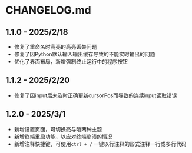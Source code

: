 # CHANGELOG.md

##  1.1.0 - 2025/2/18 

- 修复了重命名时高亮的高亮丢失问题
- 修复了因Python默认输入输出缓存导致的不能实时输出的问题
- 优化了界面布局，新增强制终止运行中的程序按钮



##  1.1.2 - 2025/2/20 

- 修复了因input后未及时正确更新cursorPos而导致的连续input读取错误


## 1.2.0 - 2025/3/1
- 新增设置页面，可切换亮与暗两种主题
- 新增终端重启功能，以应对终端崩溃的情况
- 新增注释快捷键，可使用`ctrl + /` 一键以行注释的形式注释一行或多行代码




